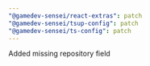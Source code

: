 ```yaml
---
"@gamedev-sensei/react-extras": patch
"@gamedev-sensei/tsup-config": patch
"@gamedev-sensei/ts-config": patch
---
```


Added missing repository field
